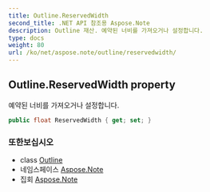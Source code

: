 ```yaml
---
title: Outline.ReservedWidth
second_title: .NET API 참조용 Aspose.Note
description: Outline 재산. 예약된 너비를 가져오거나 설정합니다.
type: docs
weight: 80
url: /ko/net/aspose.note/outline/reservedwidth/
---
```

## Outline.ReservedWidth property

예약된 너비를 가져오거나 설정합니다.

```csharp
public float ReservedWidth { get; set; }
```

### 또한보십시오

* class [Outline](../)
* 네임스페이스 [Aspose.Note](../../outline/)
* 집회 [Aspose.Note](../../../)


